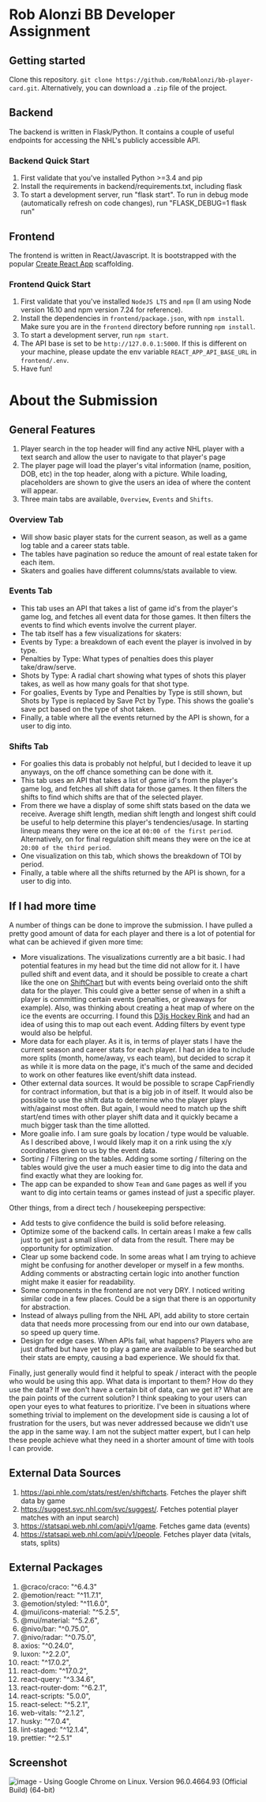 # Rob Alonzi BB Developer Assignment

## Getting started
Clone this repository. `git clone https://github.com/RobAlonzi/bb-player-card.git`. Alternatively, you can download a `.zip` file of the project.

## Backend
The backend is written in Flask/Python.  It contains a couple of useful endpoints for accessing the NHL's publicly accessible API. 

### Backend Quick Start
1. First validate that you've installed Python &gt;=3.4 and pip
2. Install the requirements in backend/requirements.txt, including flask
3. To start a development server, run "flask start".  To run in debug mode (automatically refresh on code changes), run "FLASK_DEBUG=1 flask run"

## Frontend
The frontend is written in React/Javascript. It is bootstrapped with the popular [Create React App](https://github.com/facebook/create-react-app) scaffolding.

### Frontend Quick Start
1. First validate that you've installed `NodeJS LTS` and `npm` (I am using Node version 16.10 and npm version 7.24 for reference).
2. Install the dependencies in `frontend/package.json`, with `npm install`. Make sure you are in the `frontend` directory before running `npm install`.
3. To start a development server, run `npm start`.
4. The API base is set to be `http://127.0.0.1:5000`. If this is different on your machine, please update the env variable `REACT_APP_API_BASE_URL` in `frontend/.env`.
5. Have fun!

# About the Submission

## General Features
1. Player search in the top header will find any active NHL player with a text search and allow the user to navigate to that player's page
2. The player page will load the player's vital information (name, position, DOB, etc) in the top header, along with a picture. While loading, placeholders are shown to give the users an idea of where the content will appear.
3. Three main tabs are available, `Overview`, `Events` and `Shifts`.

### Overview Tab
 - Will show basic player stats for the current season, as well as a game log table and a career stats table.
 - The tables have pagination so reduce the amount of real estate taken for each item.
 - Skaters and goalies have different columns/stats available to view.
 
### Events Tab
- This tab uses an API that takes a list of game id's from the player's game log, and fetches all event data for those games. It then filters the events to find which events involve the current player.
- The tab itself has a few visualizations for skaters:
 - Events by Type: a breakdown of each event the player is involved in by type.
 - Penalties by Type: What types of penalties does this player take/draw/serve.
 - Shots by Type: A radial chart showing what types of shots this player takes, as well as how many goals for that shot type.
- For goalies, Events by Type and Penalties by Type is still shown, but Shots by Type is replaced by Save Pct by Type. This shows the goalie's save pct based on the type of shot taken.
- Finally, a table where all the events returned by the API is shown, for a user to dig into.

### Shifts Tab
- For goalies this data is probably not helpful, but I decided to leave it up anyways, on the off chance something can be done with it.
- This tab uses an API that takes a list of game id's from the player's game log, and fetches all shift data for those games. It then filters the shifts to find which shifts are that of the selected player.
- From there we have a display of some shift stats based on the data we receive. Average shift length, median shift length and longest shift could be useful to help determine this player's tendencies/usage. In starting lineup means they were on the ice at `00:00 of the first period`. Alternatively, on for final regulation shift means they were on the ice at `20:00 of the third period`.
- One visualization on this tab, which shows the breakdown of TOI by period.
- Finally, a table where all the shifts returned by the API is shown, for a user to dig into.


## If I had more time
A number of things can be done to improve the submission. I have pulled a pretty good amount of data for each player and there is a lot of potential for what can be achieved if given more time:
 - More visualizations. The visualizations currently are a bit basic. I had potential features in my head but the time did not allow for it. I have pulled shift and event data, and it should be possible to create a chart like the one on [ShiftChart](http://shiftchart.com/) but with events being overlaid onto the shift data for the player. This could give a better sense of when in a shift a player is committing certain events (penalties, or giveaways for example). Also, was thinking about creating a heat map of where on the ice the events are occurring. I found this [D3js Hockey Rink](https://github.com/JonDemelo/NHL-RINK-D3) and had an idea of using this to map out each event. Adding filters by event type would also be helpful.
 - More data for each player. As it is, in terms of player stats I have the current season and career stats for each player. I had an idea to include more splits (month, home/away, vs each team), but decided to scrap it as while it is more data on the page, it's much of the same and decided to work on other features like event/shift data instead. 
 - Other external data sources. It would be possible to scrape CapFriendly for contract information, but that is a big job in of itself. It would also be possible to use the shift data to determine who the player plays with/against most often. But again, I would need to match up the shift start/end times with other player shift data and it quickly became a much bigger task than the time allotted. 
 - More goalie info. I am sure goals by location / type would be valuable. As I described above, I would likely map it on a rink using the x/y coordinates given to us by the event data.
 - Sorting / Filtering on the tables. Adding some sorting / filtering on the tables would give the user a much easier time to dig into the data and find exactly what they are looking for.
 - The app can be expanded to show `Team` and `Game` pages as well if you want to dig into certain teams or games instead of just a specific player.


Other things, from a direct tech / housekeeping perspective:
 - Add tests to give confidence the build is solid before releasing.
 - Optimize some of the backend calls. In certain areas I make a few calls just to get just a small sliver of data from the result. There may be opportunity for optimization.
 - Clear up some backend code. In some areas what I am trying to achieve might be confusing for another developer or myself in a few months. Adding comments or abstracting certain logic into another function might make it easier for readability.
 - Some components in the frontend are not very DRY. I noticed writing similar code in a few places. Could be a sign that there is an opportunity for abstraction.
 - Instead of always pulling from the NHL API, add ability to store certain data that needs more processing from our end into our own database, so speed up query time.
 - Design for edge cases. When APIs fail, what happens? Players who are just drafted but have yet to play a game are available to be searched but their stats are empty, causing a bad experience. We should fix that.
 
Finally, just generally would find it helpful to speak / interact with the people who would be using this app. What data is important to them? How do they use the data? If we don't have a certain bit of data, can we get it? What are the pain points of the current solution? I think speaking to your users can open your eyes to what features to prioritize. I've been in situations where something trivial to implement on the development side is causing a lot of frustration for the users, but was never addressed because we didn't use the app in the same way. I am not the subject matter expert, but I can help these people achieve what they need in a shorter amount of time with tools I can provide. 

## External Data Sources
1. https://api.nhle.com/stats/rest/en/shiftcharts. Fetches the player shift data by game
2. https://suggest.svc.nhl.com/svc/suggest/. Fetches potential player matches with an input search)
3. https://statsapi.web.nhl.com/api/v1/game. Fetches game data (events)
4. https://statsapi.web.nhl.com/api/v1/people. Fetches player data (vitals, stats, splits)

## External Packages
1. @craco/craco: "^6.4.3"
2. @emotion/react: "^11.7.1",
3. @emotion/styled: "^11.6.0",
4. @mui/icons-material: "^5.2.5",
5. @mui/material: "^5.2.6",
6. @nivo/bar: "^0.75.0",
7. @nivo/radar: "^0.75.0",
8. axios: "^0.24.0",
9. luxon: "^2.2.0",
10. react: "^17.0.2",
11. react-dom: "^17.0.2",
12. react-query: "^3.34.6",
13. react-router-dom: "^6.2.1",
14. react-scripts: "5.0.0",
15. react-select: "^5.2.1",
16. web-vitals: "^2.1.2",
17. husky: "^7.0.4",
18. lint-staged: "^12.1.4",
19. prettier: "^2.5.1"

## Screenshot
![image](https://user-images.githubusercontent.com/5641600/147687263-9360b27a-a37b-4870-b4c2-eb9a28847334.png) - Using Google Chrome on Linux. Version 96.0.4664.93 (Official Build) (64-bit)
